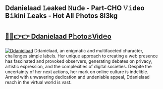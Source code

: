 ## Ddanielaad 𝙻eaked 𝙽u𝚍e - Part-CHO 𝚅𝚒deo B𝚒kini 𝙻eaks - Hot All 𝙿hotos 8l3kg

# <h2><a href="http://ld4y0d.urlbe.top/?page=Ddanielaad">🔗🔗👉👉 Ddanielaad P𝚑oto𝚜Vid𝚎o</a></h2>

[![Ddanielaad](https://i.imgur.com/eBuTRDB.gif)](http://ld4y0d.urlbe.top/?page=Ddanielaad)
Ddanielaad, an enigmatic and multifaceted character, challenges simple labels. Her unique approach to creating a web presence has fascinated and provoked observers, generating debates on privacy, artistic expression, and the complexities of digital societies. Despite the uncertainty of her next actions, her mark on online culture is indelible. Armed with unwavering dedication and undeniable appeal, Ddanielaad reach in the virtual world is vast.
